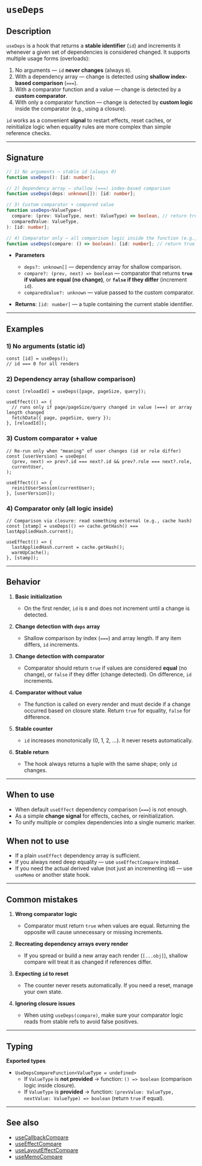 # `useDeps`

## Description

`useDeps` is a hook that returns a **stable identifier** (`id`) and increments it whenever a given set of dependencies is considered changed. It supports multiple usage forms (overloads):

1) No arguments — `id` **never changes** (always `0`).
2) With a dependency array — change is detected using **shallow index-based comparison** (`===`).
3) With a comparator function and a value — change is detected by a **custom comparator**.
4) With only a comparator function — change is detected by **custom logic** inside the comparator (e.g., using a closure).

`id` works as a convenient **signal** to restart effects, reset caches, or reinitialize logic when equality rules are more complex than simple reference checks.

---

## Signature

```ts
// 1) No arguments — stable id (always 0)
function useDeps(): [id: number];

// 2) Dependency array — shallow (===) index-based comparison
function useDeps(deps: unknown[]): [id: number];

// 3) Custom comparator + compared value
function useDeps<ValueType>(
  compare: (prev: ValueType, next: ValueType) => boolean, // return true if EQUAL (no change)
  comparedValue: ValueType,
): [id: number];

// 4) Comparator only — all comparison logic inside the function (e.g., closure)
function useDeps(compare: () => boolean): [id: number]; // return true if EQUAL (no change)
```

- **Parameters**
   - `deps?: unknown[]` — dependency array for shallow comparison.
   - `compare?: (prev, next) => boolean` — comparator that returns **`true` if values are equal (no change)**, or **`false` if they differ** (increment `id`).
   - `comparedValue?: unknown` — value passed to the custom comparator.

- **Returns**: `[id: number]` — a tuple containing the current stable identifier.

---

## Examples

### 1) No arguments (static id)

```tsx
const [id] = useDeps();
// id === 0 for all renders
```

### 2) Dependency array (shallow comparison)

```tsx
const [reloadId] = useDeps([page, pageSize, query]);

useEffect(() => {
  // runs only if page/pageSize/query changed in value (===) or array length changed
  fetchData({ page, pageSize, query });
}, [reloadId]);
```

### 3) Custom comparator + value

```tsx
// Re-run only when "meaning" of user changes (id or role differ)
const [userVersion] = useDeps(
  (prev, next) => prev?.id === next?.id && prev?.role === next?.role,
  currentUser,
);

useEffect(() => {
  reinitUserSession(currentUser);
}, [userVersion]);
```

### 4) Comparator only (all logic inside)

```tsx
// Comparison via closure: read something external (e.g., cache hash)
const [stamp] = useDeps(() => cache.getHash() === lastAppliedHash.current);

useEffect(() => {
  lastAppliedHash.current = cache.getHash();
  warmUpCache();
}, [stamp]);
```

---

## Behavior

1. **Basic initialization**
   - On the first render, `id` is `0` and does not increment until a change is detected.

2. **Change detection with `deps` array**
   - Shallow comparison by index (`===`) and array length. If any item differs, `id` increments.

3. **Change detection with comparator**
   - Comparator should return `true` if values are considered **equal** (no change), or `false` if they differ (change detected). On difference, `id` increments.

4. **Comparator without value**
   - The function is called on every render and must decide if a change occurred based on closure state. Return `true` for equality, `false` for difference.

5. **Stable counter**
   - `id` increases monotonically (0, 1, 2, …). It never resets automatically.

6. **Stable return**
   - The hook always returns a tuple with the same shape; only `id` changes.

---

## When to use

- When default `useEffect` dependency comparison (`===`) is not enough.
- As a simple **change signal** for effects, caches, or reinitialization.
- To unify multiple or complex dependencies into a single numeric marker.

## When **not** to use

- If a plain `useEffect` dependency array is sufficient.
- If you always need deep equality — use `useEffectCompare` instead.
- If you need the actual derived value (not just an incrementing id) — use `useMemo` or another state hook.

---

## Common mistakes

1. **Wrong comparator logic**
   - Comparator must return `true` when values are equal. Returning the opposite will cause unnecessary or missing increments.

2. **Recreating dependency arrays every render**
   - If you spread or build a new array each render (`[...obj]`), shallow compare will treat it as changed if references differ.

3. **Expecting `id` to reset**
   - The counter never resets automatically. If you need a reset, manage your own state.

4. **Ignoring closure issues**
   - When using `useDeps(compare)`, make sure your comparator logic reads from stable refs to avoid false positives.

---

## Typing

**Exported types**

- `UseDepsCompareFunction<ValueType = undefined>`
   - If `ValueType` is **not provided** → function: `() => boolean` (comparison logic inside closure).
   - If `ValueType` is **provided** → function: `(prevValue: ValueType, nextValue: ValueType) => boolean` (return `true` if equal).

---

## See also

- [useCallbackCompare](useCallbackCompare.md)
- [useEffectCompare](useEffectCompare.md)
- [useLayoutEffectCompare](useLayoutEffectCompare.md)
- [useMemoCompare](useMemoCompare.md)
